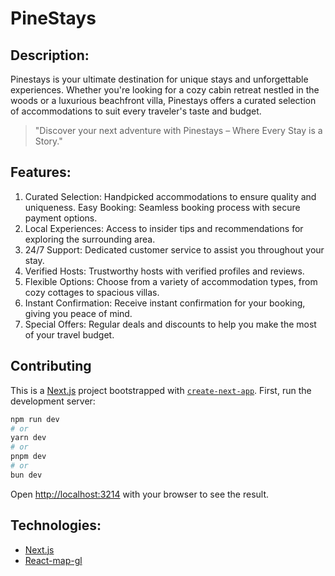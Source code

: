 # PineStays

## Description:

Pinestays is your ultimate destination for unique stays and unforgettable experiences. Whether you're looking for a cozy cabin retreat nestled in the woods or a luxurious beachfront villa, Pinestays offers a curated selection of accommodations to suit every traveler's taste and budget.

> "Discover your next adventure with Pinestays – Where Every Stay is a Story."

## Features:

1. Curated Selection: Handpicked accommodations to ensure quality and uniqueness.
   Easy Booking: Seamless booking process with secure payment options.
2. Local Experiences: Access to insider tips and recommendations for exploring the surrounding area.
3. 24/7 Support: Dedicated customer service to assist you throughout your stay.
4. Verified Hosts: Trustworthy hosts with verified profiles and reviews.
5. Flexible Options: Choose from a variety of accommodation types, from cozy cottages to spacious villas.
6. Instant Confirmation: Receive instant confirmation for your booking, giving you peace of mind.
7. Special Offers: Regular deals and discounts to help you make the most of your travel budget.

## Contributing

This is a [Next.js](https://nextjs.org/) project bootstrapped with [`create-next-app`](https://github.com/vercel/next.js/tree/canary/packages/create-next-app).
First, run the development server:

```bash
npm run dev
# or
yarn dev
# or
pnpm dev
# or
bun dev
```

Open [http://localhost:3214](http://localhost:3214) with your browser to see the result.

## Technologies:

- [Next.js](https://nextjs.org/)
- [React-map-gl](https://visgl.github.io/react-map-gl/)
